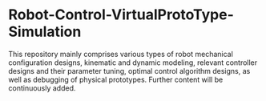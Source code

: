 # Robot-Control-VirtualProtoType-Simulation
This repository mainly comprises various types of robot mechanical configuration designs, kinematic and dynamic modeling, relevant controller designs and their parameter tuning, optimal control algorithm designs, as well as debugging of physical prototypes.  Further content will be continuously added.
